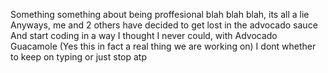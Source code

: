 Something something about being proffesional blah blah blah, its all a lie
Anyways, me and 2 others have decided to get lost in the advocado sauce
And start coding in a way I thought I never could, with Advocado Guacamole
(Yes this in fact a real thing we are working on)
I dont whether to keep on typing or just stop atp